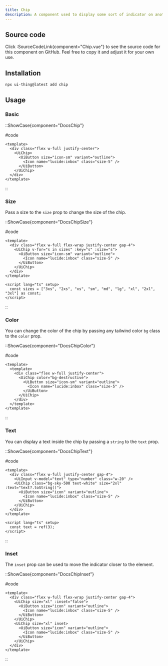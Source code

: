 ```yaml
---
title: Chip
description: A component used to display some sort of indicator on another component.
---
```


## Source code

Click :SourceCodeLink{component="Chip.vue"} to see the source code for this component on GitHub. Feel free to copy it and adjust it for your own use.

## Installation

```bash
npx ui-thing@latest add chip
```

## Usage

### Basic

::ShowCase{component="DocsChip"}

#code

```vue [DocsChip.vue]
<template>
  <div class="flex w-full justify-center">
    <UiChip>
      <UiButton size="icon-sm" variant="outline">
        <Icon name="lucide:inbox" class="size-5" />
      </UiButton>
    </UiChip>
  </div>
</template>
```

::

### Size

Pass a size to the `size` prop to change the size of the chip.

::ShowCase{component="DocsChipSize"}

#code

```vue [DocsChipSize.vue]
<template>
  <div class="flex w-full flex-wrap justify-center gap-4">
    <UiChip v-for="s in sizes" :key="s" :size="s">
      <UiButton size="icon-sm" variant="outline">
        <Icon name="lucide:inbox" class="size-5" />
      </UiButton>
    </UiChip>
  </div>
</template>

<script lang="ts" setup>
  const sizes = ["3xs", "2xs", "xs", "sm", "md", "lg", "xl", "2xl", "3xl"] as const;
</script>
```

::

### Color

You can change the color of the chip by passing any tailwind color `bg` class to the `color` prop.

::ShowCase{component="DocsChipColor"}

#code

```vue [DocsChipColor.vue]
<template>
  <template>
    <div class="flex w-full justify-center">
      <UiChip color="bg-destructive">
        <UiButton size="icon-sm" variant="outline">
          <Icon name="lucide:inbox" class="size-5" />
        </UiButton>
      </UiChip>
    </div>
  </template>
</template>
```

::

### Text

You can display a text inside the chip by passing a `string` to the `text` prop.

::ShowCase{component="DocsChipText"}

#code

```vue [DocsChipText.vue]
<template>
  <div class="flex w-full justify-center gap-4">
    <UiInput v-model="text" type="number" class="w-20" />
    <UiChip class="bg-sky-500 text-white" size="2xl" :text="text?.toString()">
      <UiButton size="icon" variant="outline">
        <Icon name="lucide:inbox" class="size-5" />
      </UiButton>
    </UiChip>
  </div>
</template>

<script lang="ts" setup>
  const text = ref(3);
</script>
```

::

### Inset

The `inset` prop can be used to move the indicator closer to the element.

::ShowCase{component="DocsChipInset"}

#code

```vue [DocsChipInset.vue]
<template>
  <div class="flex w-full flex-wrap justify-center gap-4">
    <UiChip size="xl" :inset="false">
      <UiButton size="icon" variant="outline">
        <Icon name="lucide:inbox" class="size-5" />
      </UiButton>
    </UiChip>
    <UiChip size="xl" inset>
      <UiButton size="icon" variant="outline">
        <Icon name="lucide:inbox" class="size-5" />
      </UiButton>
    </UiChip>
  </div>
</template>
```

::
